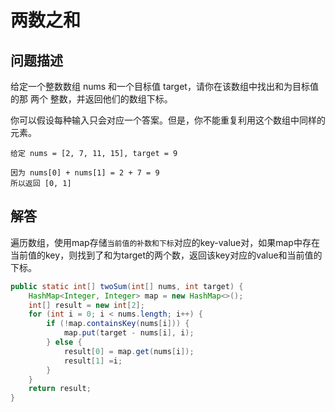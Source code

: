 # 两数之和

## 问题描述

给定一个整数数组 nums 和一个目标值 target，请你在该数组中找出和为目标值的那 两个 整数，并返回他们的数组下标。

你可以假设每种输入只会对应一个答案。但是，你不能重复利用这个数组中同样的元素。

``` text
给定 nums = [2, 7, 11, 15], target = 9

因为 nums[0] + nums[1] = 2 + 7 = 9  
所以返回 [0, 1]
```

## 解答

遍历数组，使用map存储`当前值的补数和下标`对应的key-value对，如果map中存在当前值的key，则找到了和为target的两个数，返回该key对应的value和当前值的下标。

``` java
public static int[] twoSum(int[] nums, int target) {
    HashMap<Integer, Integer> map = new HashMap<>();
    int[] result = new int[2];
    for (int i = 0; i < nums.length; i++) {
        if (!map.containsKey(nums[i])) {
            map.put(target - nums[i], i);
        } else {
            result[0] = map.get(nums[i]);
            result[1] =i;
        }
    }
    return result;
}
```
